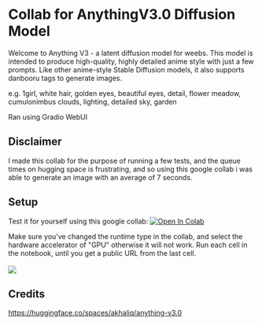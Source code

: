 # Collab for AnythingV3.0 Diffusion Model

Welcome to Anything V3 - a latent diffusion model for weebs. This model is intended to produce high-quality, highly detailed anime style with just a few prompts. Like other anime-style Stable Diffusion models, it also supports danbooru tags to generate images.

e.g. 1girl, white hair, golden eyes, beautiful eyes, detail, flower meadow, cumulonimbus clouds, lighting, detailed sky, garden 

Ran using Gradio WebUI

## Disclaimer
I made this collab for the purpose of running a few tests, and the queue times on hugging space is frustrating, and so using this google collab i was able to generate an image with an average of 7 seconds.

## Setup
Test it for yourself using this google collab:
[![Open In Colab](https://colab.research.google.com/assets/colab-badge.svg)](https://colab.research.google.com/github/MahdeenSky/AnythingV3.0-WebUI/blob/main/AnythingV3.ipynb)

Make sure you've changed the runtime type in the collab, and select the hardware accelerator of "GPU" otherwise it will not work.
Run each cell in the notebook, until you get a public URL from the last cell.
<br><br>
<img src="https://i.imgur.com/DQoy6aS.png"></img>

## Credits
https://huggingface.co/spaces/akhaliq/anything-v3.0
